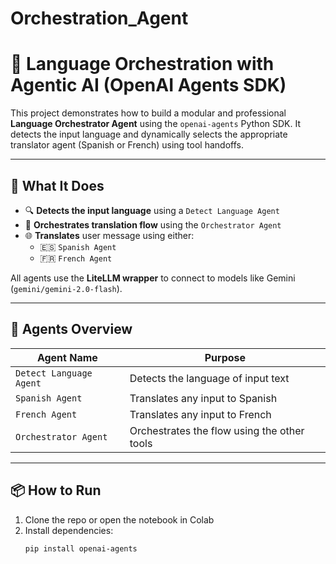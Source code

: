 # Orchestration_Agent

# 🧠 Language Orchestration with Agentic AI (OpenAI Agents SDK)

This project demonstrates how to build a modular and professional **Language Orchestrator Agent** using the `openai-agents` Python SDK. It detects the input language and dynamically selects the appropriate translator agent (Spanish or French) using tool handoffs.

---

## 🚀 What It Does

- 🔍 **Detects the input language** using a `Detect Language Agent`
- 🧠 **Orchestrates translation flow** using the `Orchestrator Agent`
- 🌐 **Translates** user message using either:
  - 🇪🇸 `Spanish Agent`
  - 🇫🇷 `French Agent`

All agents use the **LiteLLM wrapper** to connect to models like Gemini (`gemini/gemini-2.0-flash`).

---

## 🧩 Agents Overview

| Agent Name         | Purpose                                      |
|--------------------|----------------------------------------------|
| `Detect Language Agent` | Detects the language of input text            |
| `Spanish Agent`         | Translates any input to Spanish             |
| `French Agent`          | Translates any input to French              |
| `Orchestrator Agent`    | Orchestrates the flow using the other tools |

---

## 📦 How to Run

1. Clone the repo or open the notebook in Colab
2. Install dependencies:
   ```bash
   pip install openai-agents
